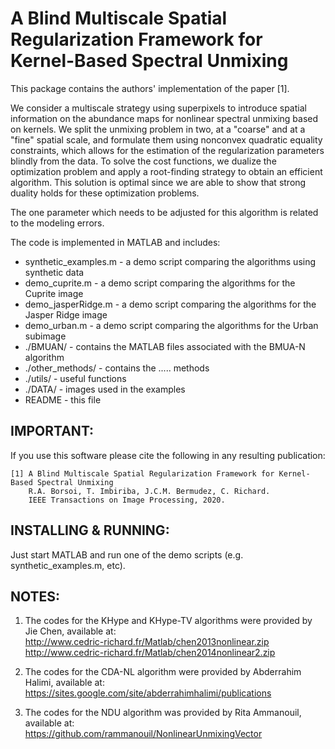 #  A Blind Multiscale Spatial Regularization Framework for Kernel-Based Spectral Unmixing    #

This package contains the authors' implementation of the paper [1].

We consider a multiscale strategy using superpixels to introduce spatial information on the abundance maps for nonlinear spectral unmixing based on kernels. We split the unmixing problem in two, at a "coarse" and at a "fine" spatial scale, and formulate them using nonconvex quadratic equality constraints, which allows for the estimation of the regularization parameters blindly from the data. To solve the cost functions, we dualize the optimization problem and apply a root-finding strategy to obtain an efficient algorithm. This solution is optimal since we are able to show that strong duality holds for these optimization problems.

The one parameter which needs to be adjusted for this algorithm is related to the modeling errors.

The code is implemented in MATLAB and includes:  
-  synthetic_examples.m      - a demo script comparing the algorithms using synthetic data  
-  demo_cuprite.m            - a demo script comparing the algorithms for the Cuprite image  
-  demo_jasperRidge.m        - a demo script comparing the algorithms for the Jasper Ridge image  
-  demo_urban.m              - a demo script comparing the algorithms for the Urban subimage  
-  ./BMUAN/                  - contains the MATLAB files associated with the BMUA-N algorithm  
-  ./other_methods/          - contains the ..... methods  
-  ./utils/                  - useful functions  
-  ./DATA/                   - images used in the examples  
-  README                    - this file  



## IMPORTANT:
If you use this software please cite the following in any resulting
publication:

    [1] A Blind Multiscale Spatial Regularization Framework for Kernel-Based Spectral Unmixing 
        R.A. Borsoi, T. Imbiriba, J.C.M. Bermudez, C. Richard.
        IEEE Transactions on Image Processing, 2020.



## INSTALLING & RUNNING:
Just start MATLAB and run one of the demo scripts (e.g. synthetic_examples.m, etc).


## NOTES:

1.  The codes for the KHype and KHype-TV algorithms were provided by Jie Chen, available at:  
    http://www.cedric-richard.fr/Matlab/chen2013nonlinear.zip  
    http://www.cedric-richard.fr/Matlab/chen2014nonlinear2.zip

2.  The codes for the CDA-NL algorithm were provided by Abderrahim Halimi, available at:  
    https://sites.google.com/site/abderrahimhalimi/publications

3.  The codes for the NDU algorithm was provided by Rita Ammanouil, available at:  
    https://github.com/rammanouil/NonlinearUnmixingVector



